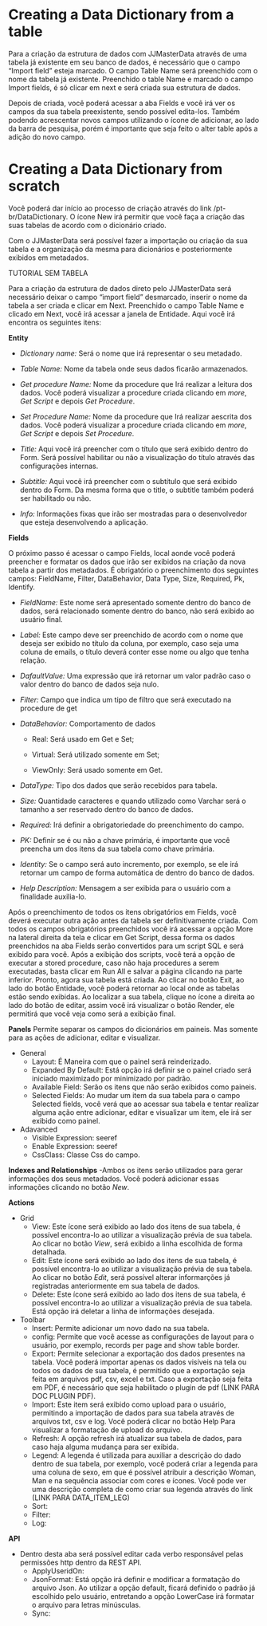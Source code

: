# Creating a Data Dictionary from a table 

Para a criação da estrutura de dados com JJMasterData através de uma tabela já existente em seu banco de dados, é necessário que o campo “Import field” esteja marcado. O campo Table Name será preenchido com o nome da tabela já existente. Preenchido o table Name e marcado o campo Import fields, é só clicar em next e será criada sua estrutura de dados.

Depois de criada, você poderá acessar a aba Fields e você irá ver os campos da sua tabela preexistente, sendo possível edita-los. Também podendo acrescentar novos campos utilizando o ícone de adicionar, ao lado da barra de pesquisa, porém é importante que seja feito o alter table após a adição do novo campo.

# Creating a Data Dictionary from scratch

Você poderá dar início ao processo de criação através do link /pt-br/DataDictionary. 
O ícone New irá permitir que você faça a criação das suas tabelas de acordo com o dicionário criado.

Com o JJMasterData será possível fazer a importação ou criação da sua tabela e a organização da mesma para dicionários e posteriormente exibidos em metadados.

TUTORIAL SEM TABELA

Para a criação da estrutura de dados direto pelo JJMasterData será necessário deixar o campo “import field” desmarcado, inserir o nome da tabela a ser criada e clicar em Next. Preenchido o campo Table Name e clicado em Next, você irá acessar a janela de Entidade. Aqui você irá encontra os seguintes itens:

**Entity**

- *Dictionary name:*  Será o nome que irá representar o seu metadado.
	
- *Table Name:* Nome da tabela onde seus dados ficarão armazenados.

- *Get procedure Name:*  Nome da procedure que Irá realizar a leitura dos dados. Você poderá visualizar a procedure criada clicando em *more*, *Get Script* e depois *Get Procedure*.

- *Set Procedure Name:* Nome da procedure que Irá realizar aescrita dos dados. Você poderá visualizar a procedure criada clicando em *more*, *Get Script* e depois *Set Procedure*.

- *Title:*  Aqui você irá preencher com o título que será exibido dentro do Form. Será possível habilitar ou não a visualização do título através das configurações internas.

- *Subtitle:* Aqui você irá preencher com o subtítulo que será exibido dentro do Form. Da mesma forma que o title, o subtitle também poderá ser habilitado ou não.

- *Info:* Informações fixas que irão ser mostradas para o desenvolvedor que esteja desenvolvendo a aplicação.

**Fields**

O próximo passo é acessar o campo Fields, local aonde você poderá preencher e formatar os dados que irão ser exibidos na criação da nova tabela a partir dos metadados. É obrigatório o preenchimento dos seguintes campos: FieldName, Filter, DataBehavior, Data Type, Size,  Required, Pk, Identify.

- *FieldName:* Este nome será apresentado somente dentro do banco de dados, será relacionado somente dentro do banco, não será exibido ao usuário final.

- *Label:* Este campo deve ser preenchido de acordo com o nome que deseja ser exibido no título da coluna, por exemplo, caso seja uma coluna de emails, o título deverá conter esse nome ou algo que tenha relação.

- *DafaultValue:* Uma expressão que irá retornar um valor padrão caso o valor dentro do banco de dados seja nulo.

- *Filter:* Campo que indica um tipo de filtro que será executado na procedure de get

- *DataBehavior:* Comportamento de dados

    - Real: Será usado em Get e Set;

    - Virtual: Será utilizado somente em Set;

    - ViewOnly: Será usado somente em Get.

- *DataType:* Tipo dos dados que serão recebidos para tabela.

- *Size:* Quantidade caracteres e quando utilizado como Varchar será o tamanho a ser reservado dentro do banco de dados.

- *Required:* Irá definir a obrigatoriedade do preenchimento do campo.

- *PK:* Definir se é ou não a chave primária, é importante que você preencha um dos itens da sua tabela como chave primária.

- *Identity:*  Se o campo será auto incremento, por exemplo, se ele irá retornar um campo de forma automática de dentro do banco de dados. 

- *Help Description:* Mensagem a ser exibida para o usuário com a finalidade auxilia-lo.

Após o preenchimento de todos os itens obrigatórios em Fields, você deverá executar outra ação antes da tabela ser definitivamente  criada. Com todos os campos obrigatórios preenchidos você irá acessar a opção More na lateral direita da tela e clicar em Get Script, dessa forma os dados preenchidos na aba Fields serão convertidos para um script SQL e será exibido para você. Após a exibição dos scripts, você terá a opção de executar a stored procedure, caso não haja procedures a serem executadas, basta clicar em Run All e salvar a página clicando na parte inferior. Pronto, agora sua tabela está criada. Ao clicar no botão Exit, ao lado do botão Entidade, você poderá retornar ao local onde as tabelas estão sendo exibidas. Ao localizar a sua tabela, clique no ícone a direita ao lado do botão de editar, assim você irá visualizar o botão Render, ele permitirá que você veja como será a exibição final.

**Panels**
     Permite separar os campos do dicionários em paineis. Mas somente para as ações de adicionar, editar e visualizar.

- General
    - Layout: É Maneira com que o painel será reinderizado.
    - Expanded By Default: Está opção irá definir se o painel criado será iniciado maximizado por minimizado por padrão.
    - Available Field: Serão os itens que não serão exibidos como paineis.
    - Selected Fields: Ao mudar um item da sua tabela para o campo Selected fields, você verá que ao acessar sua tabela e tentar realizar alguma ação entre adicionar, editar e visualizar um item, ele irá ser exibido como painel.
- Adavanced
    - Visible Expression: seeref
    - Enable Expression: seeref
    - CssClass: Classe Css do campo.

**Indexes and Relationships**
-Ambos os itens serão utilizados para gerar informações dos seus metadados. Você poderá adicionar essas informações clicando no botão *New*.

**Actions**
- Grid
    - View: Este ícone será exibido ao lado dos itens de sua tabela, é possível encontra-lo ao utilizar a visualização prévia de sua tabela. Ao clicar no botão *View*, será exibido a linha escolhida de forma detalhada.
    - Edit: Este ícone será exibido ao lado dos itens de sua tabela, é possível encontra-lo ao utilizar a visualização prévia de sua tabela. Ao clicar no botão *Edit*, será possível alterar informarções já registradas anteriormente em sua tabela de dados.
    - Delete: Este ícone será exibido ao lado dos itens de sua tabela, é possível encontra-lo ao utilizar a visualização prévia de sua tabela. Está opção irá deletar a linha de informações desejada.
- Toolbar
    - Insert: Permite adicionar um novo dado na sua tabela.
    - config: Permite que você acesse as configurações de layout para o usuário, por exemplo, records per page and show table border.
    - Export: Permite selecionar a exportação dos dados presentes na tabela. Você poderá importar apenas os dados visíveis na tela ou todos os dados de sua tabela, é permitido que a exportação seja feita em arquivos pdf, csv, excel e txt. Caso a exportação seja feita em PDF, é necessário que seja habilitado o plugin de pdf (LINK PARA DOC PLUGIN PDF).
    - Import: Este item será exibido como upload para o usuário, permitindo a importação de dados para sua tabela através de arquivos txt, csv e log. Você poderá clicar no botão Help Para visualizar a formatação de upload do arquivo.
    - Refresh: A opção refresh irá atualizar sua tabela de dados, para caso haja alguma mudança para ser exibida.
    - Legend: A legenda é utilizada para auxiliar a descrição do dado dentro de sua tabela, por exemplo, você poderá criar a legenda para uma coluna de sexo, em que é possível atribuir a descrição Woman, Man e na sequência associar com cores e ícones. Você pode ver uma descrição completa de como criar sua legenda através do link (LINK PARA DATA_ITEM_LEG)
    - Sort:
    - Filter:
    - Log:

**API**

- Dentro desta aba será possível editar cada verbo responsável pelas permissões http dentro da REST API.
    - ApplyUseridOn:
    - JsonFormat: Está opção irá definir e modificar a formatação do arquivo Json. Ao utilizar a opção default, ficará definido o padrão já escolhido pelo usuário, entretando a opção LowerCase irá formatar o arquivo para letras minúsculas.
    - Sync:




